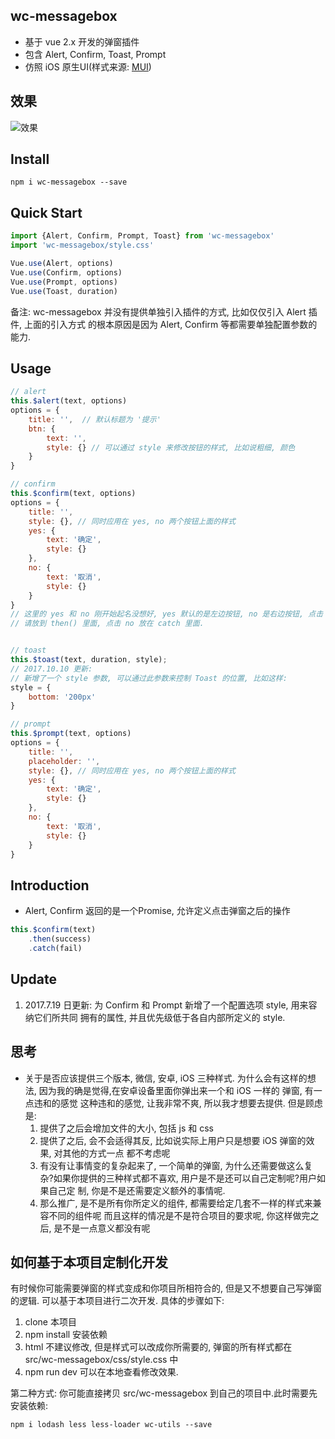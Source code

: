 ## wc-messagebox
* 基于 vue 2.x 开发的弹窗插件
* 包含 Alert, Confirm, Toast, Prompt
* 仿照 iOS 原生UI(样式来源: [MUI](http://dev.dcloud.net.cn/mui/))

## 效果
![效果](https://ooo.0o0.ooo/2017/07/08/595fc5a93517b.gif)


## Install
```shell
npm i wc-messagebox --save
```

## Quick Start
```javascript
import {Alert, Confirm, Prompt, Toast} from 'wc-messagebox'
import 'wc-messagebox/style.css'

Vue.use(Alert, options)
Vue.use(Confirm, options)
Vue.use(Prompt, options)
Vue.use(Toast, duration)
```
备注: wc-messagebox 并没有提供单独引入插件的方式, 比如仅仅引入 Alert 插件, 上面的引入方式
的根本原因是因为 Alert, Confirm 等都需要单独配置参数的能力.

## Usage
```javascript
// alert
this.$alert(text, options)
options = {
    title: '',  // 默认标题为 '提示'
    btn: {
        text: '',
        style: {} // 可以通过 style 来修改按钮的样式, 比如说粗细, 颜色
    }
}

// confirm
this.$confirm(text, options)
options = {
    title: '', 
    style: {}, // 同时应用在 yes, no 两个按钮上面的样式
    yes: {
        text: '确定',
        style: {}
    },
    no: {
        text: '取消',
        style: {}
    }
}
// 这里的 yes 和 no 刚开始起名没想好, yes 默认的是左边按钮, no 是右边按钮, 点击 yes 的后续操作
// 请放到 then() 里面, 点击 no 放在 catch 里面. 


// toast
this.$toast(text, duration, style);
// 2017.10.10 更新:
// 新增了一个 style 参数, 可以通过此参数来控制 Toast 的位置, 比如这样:
style = {
    bottom: '200px'
}

// prompt
this.$prompt(text, options)
options = {
    title: '',
    placeholder: '', 
    style: {}, // 同时应用在 yes, no 两个按钮上面的样式
    yes: {
        text: '确定',
        style: {}
    },
    no: {
        text: '取消',
        style: {}
    }
}
```

## Introduction
* Alert, Confirm 返回的是一个Promise, 允许定义点击弹窗之后的操作
```javascript
this.$confirm(text)
    .then(success)
    .catch(fail)
```

## Update
1. 2017.7.19 日更新: 为 Confirm 和 Prompt 新增了一个配置选项 style, 用来容纳它们所共同
拥有的属性, 并且优先级低于各自内部所定义的 style. 


## 思考
* 关于是否应该提供三个版本, 微信, 安卓, iOS 三种样式.
    为什么会有这样的想法, 因为我的确是觉得,在安卓设备里面你弹出来一个和 iOS 一样的
    弹窗, 有一点违和的感觉
    这种违和的感觉, 让我非常不爽, 所以我才想要去提供.
    但是顾虑是:
    1. 提供了之后会增加文件的大小, 包括 js 和 css 
    2. 提供了之后, 会不会适得其反, 比如说实际上用户只是想要 iOS 弹窗的效果, 对其他的方式一点
    都不考虑呢
    3. 有没有让事情变的复杂起来了, 一个简单的弹窗, 为什么还需要做这么复杂?如果你提供的三种样式都不喜欢, 用户是不是还可以自己定制呢?用户如果自己定 制, 你是不是还需要定义额外的事情呢.
    4. 那么推广, 是不是所有你所定义的组件, 都需要给定几套不一样的样式来兼容不同的组件呢
    而且这样的情况是不是符合项目的要求呢, 你这样做完之后, 是不是一点意义都没有呢


## 如何基于本项目定制化开发
有时候你可能需要弹窗的样式变成和你项目所相符合的, 但是又不想要自己写弹窗的逻辑. 可以基于本项目进行二次开发. 具体的步骤如下:
1. clone 本项目
2. npm install 安装依赖
3. html 不建议修改, 但是样式可以改成你所需要的, 弹窗的所有样式都在 src/wc-messagebox/css/style.css 中
4. npm run dev 可以在本地查看修改效果. 

第二种方式:
你可能直接拷贝 src/wc-messagebox 到自己的项目中.此时需要先安装依赖:
```shell
npm i lodash less less-loader wc-utils --save
```







